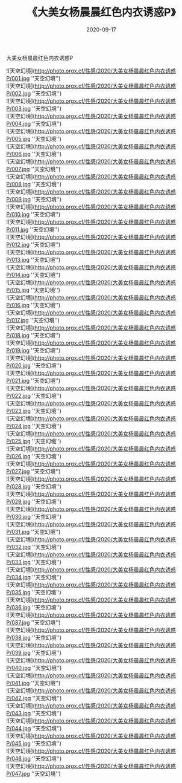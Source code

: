 ﻿---
layout: post
title:  《大美女杨晨晨红色内衣诱惑P》
date:   2020-09-17
img: http://photo.orgx.cf/性感/2020/大美女杨晨晨红色内衣诱惑P/000.jpg
categories: [美女, 性感, 泳衣]
---

大美女杨晨晨红色内衣诱惑P



![天空幻境](http://photo.orgx.cf/性感/2020/大美女杨晨晨红色内衣诱惑P/001.jpg ''天空幻境'') <br>
![天空幻境](http://photo.orgx.cf/性感/2020/大美女杨晨晨红色内衣诱惑P/002.jpg ''天空幻境'') <br>
![天空幻境](http://photo.orgx.cf/性感/2020/大美女杨晨晨红色内衣诱惑P/003.jpg ''天空幻境'') <br>
![天空幻境](http://photo.orgx.cf/性感/2020/大美女杨晨晨红色内衣诱惑P/004.jpg ''天空幻境'') <br>
![天空幻境](http://photo.orgx.cf/性感/2020/大美女杨晨晨红色内衣诱惑P/005.jpg ''天空幻境'') <br>
![天空幻境](http://photo.orgx.cf/性感/2020/大美女杨晨晨红色内衣诱惑P/006.jpg ''天空幻境'') <br>
![天空幻境](http://photo.orgx.cf/性感/2020/大美女杨晨晨红色内衣诱惑P/007.jpg ''天空幻境'') <br>
![天空幻境](http://photo.orgx.cf/性感/2020/大美女杨晨晨红色内衣诱惑P/008.jpg ''天空幻境'') <br>
![天空幻境](http://photo.orgx.cf/性感/2020/大美女杨晨晨红色内衣诱惑P/009.jpg ''天空幻境'') <br>
![天空幻境](http://photo.orgx.cf/性感/2020/大美女杨晨晨红色内衣诱惑P/010.jpg ''天空幻境'') <br>
![天空幻境](http://photo.orgx.cf/性感/2020/大美女杨晨晨红色内衣诱惑P/011.jpg ''天空幻境'') <br>
![天空幻境](http://photo.orgx.cf/性感/2020/大美女杨晨晨红色内衣诱惑P/012.jpg ''天空幻境'') <br>
![天空幻境](http://photo.orgx.cf/性感/2020/大美女杨晨晨红色内衣诱惑P/013.jpg ''天空幻境'') <br>
![天空幻境](http://photo.orgx.cf/性感/2020/大美女杨晨晨红色内衣诱惑P/014.jpg ''天空幻境'') <br>
![天空幻境](http://photo.orgx.cf/性感/2020/大美女杨晨晨红色内衣诱惑P/015.jpg ''天空幻境'') <br>
![天空幻境](http://photo.orgx.cf/性感/2020/大美女杨晨晨红色内衣诱惑P/016.jpg ''天空幻境'') <br>
![天空幻境](http://photo.orgx.cf/性感/2020/大美女杨晨晨红色内衣诱惑P/017.jpg ''天空幻境'') <br>
![天空幻境](http://photo.orgx.cf/性感/2020/大美女杨晨晨红色内衣诱惑P/018.jpg ''天空幻境'') <br>
![天空幻境](http://photo.orgx.cf/性感/2020/大美女杨晨晨红色内衣诱惑P/019.jpg ''天空幻境'') <br>
![天空幻境](http://photo.orgx.cf/性感/2020/大美女杨晨晨红色内衣诱惑P/020.jpg ''天空幻境'') <br>
![天空幻境](http://photo.orgx.cf/性感/2020/大美女杨晨晨红色内衣诱惑P/021.jpg ''天空幻境'') <br>
![天空幻境](http://photo.orgx.cf/性感/2020/大美女杨晨晨红色内衣诱惑P/022.jpg ''天空幻境'') <br>
![天空幻境](http://photo.orgx.cf/性感/2020/大美女杨晨晨红色内衣诱惑P/023.jpg ''天空幻境'') <br>
![天空幻境](http://photo.orgx.cf/性感/2020/大美女杨晨晨红色内衣诱惑P/024.jpg ''天空幻境'') <br>
![天空幻境](http://photo.orgx.cf/性感/2020/大美女杨晨晨红色内衣诱惑P/025.jpg ''天空幻境'') <br>
![天空幻境](http://photo.orgx.cf/性感/2020/大美女杨晨晨红色内衣诱惑P/026.jpg ''天空幻境'') <br>
![天空幻境](http://photo.orgx.cf/性感/2020/大美女杨晨晨红色内衣诱惑P/027.jpg ''天空幻境'') <br>
![天空幻境](http://photo.orgx.cf/性感/2020/大美女杨晨晨红色内衣诱惑P/028.jpg ''天空幻境'') <br>
![天空幻境](http://photo.orgx.cf/性感/2020/大美女杨晨晨红色内衣诱惑P/029.jpg ''天空幻境'') <br>
![天空幻境](http://photo.orgx.cf/性感/2020/大美女杨晨晨红色内衣诱惑P/030.jpg ''天空幻境'') <br>
![天空幻境](http://photo.orgx.cf/性感/2020/大美女杨晨晨红色内衣诱惑P/031.jpg ''天空幻境'') <br>
![天空幻境](http://photo.orgx.cf/性感/2020/大美女杨晨晨红色内衣诱惑P/032.jpg ''天空幻境'') <br>
![天空幻境](http://photo.orgx.cf/性感/2020/大美女杨晨晨红色内衣诱惑P/033.jpg ''天空幻境'') <br>
![天空幻境](http://photo.orgx.cf/性感/2020/大美女杨晨晨红色内衣诱惑P/034.jpg ''天空幻境'') <br>
![天空幻境](http://photo.orgx.cf/性感/2020/大美女杨晨晨红色内衣诱惑P/035.jpg ''天空幻境'') <br>
![天空幻境](http://photo.orgx.cf/性感/2020/大美女杨晨晨红色内衣诱惑P/036.jpg ''天空幻境'') <br>
![天空幻境](http://photo.orgx.cf/性感/2020/大美女杨晨晨红色内衣诱惑P/037.jpg ''天空幻境'') <br>
![天空幻境](http://photo.orgx.cf/性感/2020/大美女杨晨晨红色内衣诱惑P/038.jpg ''天空幻境'') <br>
![天空幻境](http://photo.orgx.cf/性感/2020/大美女杨晨晨红色内衣诱惑P/039.jpg ''天空幻境'') <br>
![天空幻境](http://photo.orgx.cf/性感/2020/大美女杨晨晨红色内衣诱惑P/040.jpg ''天空幻境'') <br>
![天空幻境](http://photo.orgx.cf/性感/2020/大美女杨晨晨红色内衣诱惑P/041.jpg ''天空幻境'') <br>
![天空幻境](http://photo.orgx.cf/性感/2020/大美女杨晨晨红色内衣诱惑P/042.jpg ''天空幻境'') <br>
![天空幻境](http://photo.orgx.cf/性感/2020/大美女杨晨晨红色内衣诱惑P/043.jpg ''天空幻境'') <br>
![天空幻境](http://photo.orgx.cf/性感/2020/大美女杨晨晨红色内衣诱惑P/044.jpg ''天空幻境'') <br>
![天空幻境](http://photo.orgx.cf/性感/2020/大美女杨晨晨红色内衣诱惑P/045.jpg ''天空幻境'') <br>
![天空幻境](http://photo.orgx.cf/性感/2020/大美女杨晨晨红色内衣诱惑P/046.jpg ''天空幻境'') <br>
![天空幻境](http://photo.orgx.cf/性感/2020/大美女杨晨晨红色内衣诱惑P/047.jpg ''天空幻境'') <br>